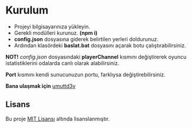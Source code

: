 # Kurulum
- Projeyi bilgisayarınıza yükleyin.
- Gerekli modülleri kurunuz. **(npm i)**
- **config.json** dosyasına giderek belirtilen yerleri doldurunuz.
- Ardından klasördeki **baslat.bat** dosyasını açarak botu çalıştırabilirsiniz. 

**NOT!** *config.json* dosyasındaki **playerChannel** kısmını değiştirerek oyuncu istatistiklerini odalarda canlı olarak alabilirsiniz.

**Port** kısmını kendi sunucunuzun portu, farklıysa değiştirebilirsiniz.

**Bana ulaşmak için** [umuttd3v](https://discord.com/users/423918142385815552)

## Lisans
Bu proje [MIT Lisansı](LICENSE) altında lisanslanmıştır.
